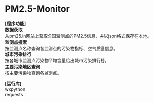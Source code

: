 # PM2.5-Monitor
**[程序功能]**  
**数据获取**  
从pm25.in网站上获取全国监测点的PM2.5信息，并以json格式保存在本地。  
**监测点搜索**  
按监测点名称查询各监测点的污染物指标、空气质量信息。  
**城市污染排行**  
按各城市监测点污染物平均含量给出城市污染排行榜。  
**主要污染地区查询**  
按主要污染物查询各监测点。  
  
**[运行库]**  
wxpython  
requests  
